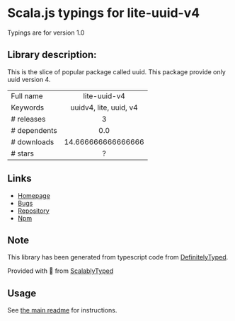 
# Scala.js typings for lite-uuid-v4

Typings are for version 1.0

## Library description:
This is the slice of popular package called uuid. This package provide only uuid version 4.

|                    |                 |
| ------------------ | :-------------: |
| Full name          | lite-uuid-v4 |
| Keywords           | uuidv4, lite, uuid, v4 |
| # releases         | 3 |
| # dependents       | 0.0 |
| # downloads        | 14.666666666666666 |
| # stars            | ? |

## Links
- [Homepage](https://github.com/liesislukas/lite-uuid-v4#readme)
- [Bugs](https://github.com/liesislukas/lite-uuid-v4/issues)
- [Repository](https://github.com/liesislukas/lite-uuid-v4)
- [Npm](https://www.npmjs.com/package/lite-uuid-v4)
    


## Note
This library has been generated from typescript code from [DefinitelyTyped](https://definitelytyped.org).

Provided with :purple_heart: from [ScalablyTyped](https://github.com/oyvindberg/ScalablyTyped)

## Usage
See [the main readme](../../readme.md) for instructions.



